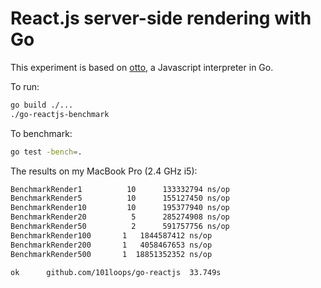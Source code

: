 React.js server-side rendering with Go
=====

This experiment is based on [otto](https://github.com/robertkrimen/otto), a Javascript interpreter in Go.

To run:
```bash
go build ./...
./go-reactjs-benchmark
```

To benchmark:
```bash
go test -bench=.
```

The results on my MacBook Pro (2.4 GHz i5):
```bash
BenchmarkRender1	      10	  133332794 ns/op
BenchmarkRender5	      10	  155127450 ns/op
BenchmarkRender10	      10	  195377940 ns/op
BenchmarkRender20	       5	  285274908 ns/op
BenchmarkRender50	       2	  591757756 ns/op
BenchmarkRender100	     1	 1844587412 ns/op
BenchmarkRender200	     1	 4058467653 ns/op
BenchmarkRender500	     1	18851352352 ns/op

ok  	github.com/101loops/go-reactjs	33.749s
```